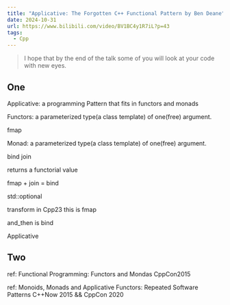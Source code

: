 ```yaml
---
title: "Applicative: The Forgotten C++ Functional Pattern by Ben Deane"
date: 2024-10-31
url: https://www.bilibili.com/video/BV1BC4y1R7iL?p=43
tags:
  - Cpp
---
```


> I hope that by the end of the talk some of you will look at your code with new eyes.

## One

Applicative: a programming Pattern that fits in functors and monads

Functors: a parameterized type(a class template) of one(free) argument.

fmap

Monad: a parameterized type(a class template) of one(free) argument.

bind join

returns a functorial value

fmap + join = bind

std::optional

transform in Cpp23 this is fmap

and_then is bind

Applicative

## Two

ref: Functional Programming: Functors and Mondas CppCon2015

ref: Monoids, Monads and Applicative Functors: Repeated Software Patterns C++Now 2015 && CppCon 2020
